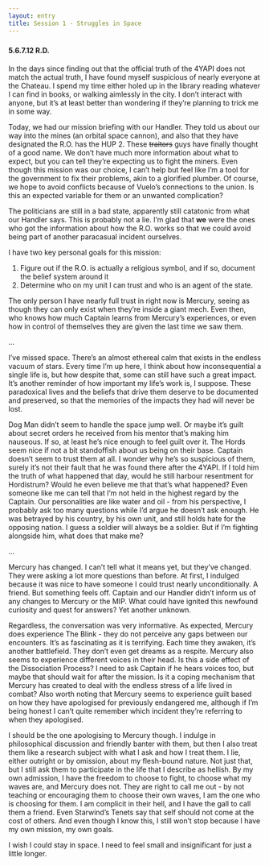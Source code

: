 ```yaml
---
layout: entry
title: Session 1 - Struggles in Space
---
```


<div class="header-row">
    <h3></h3>
    <h4>5.6.7.12 <span class="small-text">R.D.</span></h4>
</div>

In the days since finding out that the official truth of the 4YAPI does not match the actual truth, I have found myself suspicious of nearly everyone at the Chateau. I spend my time either holed up in the library reading whatever I can find in books, or walking aimlessly in the city. I don’t interact with anyone, but it’s at least better than wondering if they’re planning to trick me in some way.

Today, we had our mission briefing with our Handler. They told us about our way into the mines (an orbital space cannon), and also that they have designated the R.O. has the HUP 2. These ~~traitors~~ guys have finally thought of a good name. We don’t have much more information about what to expect, but you can tell they’re expecting us to fight the miners. Even though this mission was our choice, I can’t help but feel like I’m a tool for the government to fix their problems, akin to a glorified plumber. Of course, we hope to avoid conflicts because of Vuelo’s connections to the union. Is this an expected variable for them or an unwanted complication?

The politicians are still in a bad state, apparently still catatonic from what our Handler says. This is probably not a lie. I’m glad that **we** were the ones who got the information about how the R.O. works so that we could avoid being part of another paracasual incident ourselves. 

I have two key personal goals for this mission: 
1. Figure out if the R.O. is actually a religious symbol, and if so, document the belief system around it
2. Determine who on my unit I can trust and who is an agent of the state. 

The only person I have nearly full trust in right now is Mercury, seeing as though they can only exist when they’re inside a giant mech. Even then, who knows how much Captain learns from Mercury’s experiences, or even how in control of themselves they are given the last time we saw them. 

<div class="break">...</div>

I’ve missed space. There’s an almost ethereal calm that exists in the endless vacuum of stars. Every time I’m up here, I think about how inconsequential a single life is, but how despite that, some can still have such a great impact. It’s another reminder of how important my life’s work is, I suppose. These paradoxical lives and the beliefs that drive them deserve to be documented and preserved, so that the memories of the impacts they had will never be lost.

Dog Man didn’t seem to handle the space jump well. Or maybe it’s guilt about secret orders he received from his mentor that’s making him nauseous. If so, at least he’s nice enough to feel guilt over it. The Hords seem nice if not a bit standoffish about us being on their base. Captain doesn’t seem to trust them at all. I wonder why he’s so suspicious of them, surely it’s not their fault that he was found there after the 4YAPI. If I told him the truth of what happened that day, would he still harbour resentment for Hordistrum? Would he even believe me that that’s what happened? Even someone like me can tell that I’m not held in the highest regard by the Captain. Our personalities are like water and oil - from his perspective, I probably ask too many questions while I’d argue he doesn’t ask enough. He was betrayed by his country, by his own unit, and still holds hate for the opposing nation. I guess a soldier will always be a soldier. But if I’m fighting alongside him, what does that make me?

<div class="break">...</div>

Mercury has changed. I can’t tell what it means yet, but they’ve changed. They were asking a lot more questions than before. At first, I indulged because it was nice to have someone I could trust nearly unconditionally. A friend. But something feels off. Captain and our Handler didn’t inform us of any changes to Mercury or the MIP. What could have ignited this newfound curiosity and quest for answers? Yet another unknown.

Regardless, the conversation was very informative. As expected, Mercury does experience The Blink - they do not perceive any gaps between our encounters. It’s as fascinating as it is terrifying. Each time they awaken, it’s another battlefield. They don’t even get dreams as a respite. Mercury also seems to experience different voices in their head. Is this a side effect of the Dissociation Process? I need to ask Captain if he hears voices too, but maybe that should wait for after the mission. Is it a coping mechanism that Mercury has created to deal with the endless stress of a life lived in combat? Also worth noting that Mercury seems to experience guilt based on how they have apologised for previously endangered me, although if I’m being honest I can’t quite remember which incident they’re referring to when they apologised. 

I should be the one apologising to Mercury though. I indulge in philosophical discussion and friendly banter with them, but then I also treat them like a research subject with what I ask and how I treat them. I lie, either outright or by omission, about my flesh-bound nature. Not just that, but I still ask them to participate in the life that I describe as hellish. By my own admission, I have the freedom to choose to fight, to choose what my waves are, and Mercury does not. They are right to call me out - by not teaching or encouraging them to choose their own waves, I am the one who is choosing for them. I am complicit in their hell, and I have the gall to call them a friend. Even Starwind’s Tenets say that self should not come at the cost of others. And even though I know this, I still won’t stop because I have my own mission, my own goals. 

I wish I could stay in space. I need to feel small and insignificant for just a little longer. 